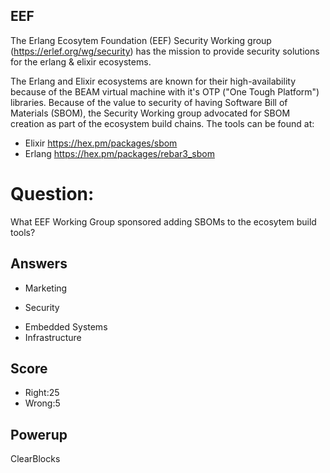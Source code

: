 ## EEF
The Erlang Ecosytem Foundation (EEF)
Security Working group
(https://erlef.org/wg/security)
has the mission
to provide security solutions
for the erlang & elixir ecosystems.

The Erlang and Elixir ecosystems are known
for their high-availability because of the BEAM
virtual machine with it's
OTP ("One Tough Platform") libraries.
Because of the value to security of
having Software Bill of Materials
(SBOM),
the Security Working group
advocated for SBOM
creation as part of the ecosystem
build chains.
The tools can be found at:
- Elixir https://hex.pm/packages/sbom
- Erlang https://hex.pm/packages/rebar3_sbom

# Question:
What EEF Working Group sponsored adding SBOMs to the ecosytem build tools?

## Answers
- Marketing
* Security
- Embedded Systems
- Infrastructure


## Score
- Right:25
- Wrong:5

## Powerup
ClearBlocks

